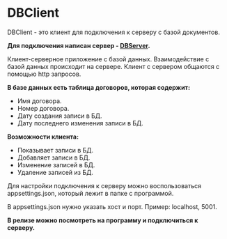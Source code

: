 # DBClient

DBClient - это клиент для подключения к серверу с базой документов.

**Для подключения написан сервер - [DBServer](https://github.com/paket17/DBServer).**

Клиент-серверное приложение с базой данных. Взаимодействие с базой данных происходит на сервере. Клиент с сервером общаются с помощью http запросов.

**В базе данных есть таблица договоров, которая содержит:**
* Имя договора.
* Номер договора.
* Дату создания записи в БД.
* Дату последнего изменения записи в БД.

**Возможности клиента:**
* Показывает записи в БД.
* Добавляет записи в БД.
* Изменение записей в БД.
* Удаление записей из БД.

Для настройки подключения к серверу можно воспользоваться appsettings.json, который лежит в папке с программой.

В appsettings.json нужно указать хост и порт. Пример: localhost, 5001.

**В релизе можно посмотреть на программу и подключиться к серверу.**
